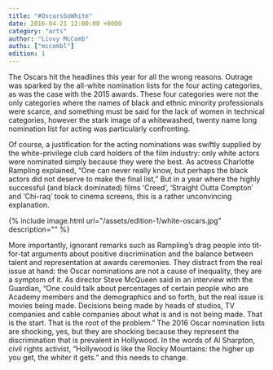 ```yaml
---
title: "#OscarsSoWhite"
date: 2016-04-21 12:00:00 +0000
category: "arts"
author: "Livvy McComb"
auths: ["mccombl"]
edition: 1
---
```

The Oscars hit the headlines this year for all the wrong reasons. Outrage was sparked by the all-white nomination lists for the four acting categories, as was the case with the 2015 awards. These four categories were not the only categories where the names of black and ethnic minority professionals were scarce, and something must be said for the lack of women in technical categories, however the stark image of a whitewashed, twenty name long nomination list for acting was particularly confronting.

Of course, a justification for the acting nominations was swiftly supplied by the white-privilege club card holders of the film industry: only white actors were nominated simply because they were the best. As actress Charlotte Rampling explained, “One can never really know, but perhaps the black actors did not deserve to make the final list,” But in a year where the highly successful (and black dominated) films ‘Creed’, ‘Straight Outta Compton’ and ‘Chi-raq’ took to cinema screens, this is a rather unconvincing explanation.

{% include image.html url="/assets/edition-1/white-oscars.jpg" description="" %}

More importantly, ignorant remarks such as Rampling’s drag people into tit-for-tat arguments about positive discrimination and the balance between talent and representation at awards ceremonies. They distract from the real issue at hand: the Oscar nominations are not a cause of inequality, they are a symptom of it. As director Steve McQueen said in an interview with the Guardian, “One could talk about percentages of certain people who are Academy members and the demographics and so forth, but the real issue is movies being made. Decisions being made by heads of studios, TV companies and cable companies about what is and is not being made. That is the start. That is the root of the problem.” The 2016 Oscar nomination lists are shocking, yes, but they are shocking because they represent the discrimination that is prevalent in Hollywood. In the words of Al Sharpton, civil rights activist, “Hollywood is like the Rocky Mountains: the higher up you get, the whiter it gets.” and this needs to change.

